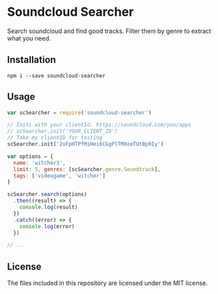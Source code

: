 # Soundcloud Searcher
Search soundcloud and find good tracks. Filter them by genre to extract what you need.

## Installation
```shell
npm i --save soundcloud-searcher
```

## Usage
```js
var scSearcher = require('soundcloud-searcher')

// Initi with your clientId. https://soundcloud.com/you/apps
// scSearcher.init('YOUR_CLIENT_ID')
// Take my clientID for testing
scSearcher.init('2uFpHTPfMiHei6CGgPlTMXoeTUtBp9Iy')

var options = {
  name: 'witcher3',
  limit: 5, genres: [scSearcher.genre.Soundtrack],
  tags: ['videogame', 'witcher']
}

scSearcher.search(options)
  .then((result) => {
    console.log(result)
  })
  .catch((error) => {
    console.log(error)
  })

// ...
```

## License
The files included in this repository are licensed under the MIT license.
